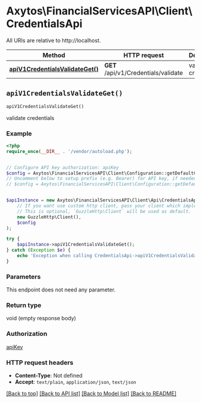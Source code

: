 # Axytos\FinancialServicesAPI\Client\CredentialsApi

All URIs are relative to http://localhost.

Method | HTTP request | Description
------------- | ------------- | -------------
[**apiV1CredentialsValidateGet()**](CredentialsApi.md#apiV1CredentialsValidateGet) | **GET** /api/v1/Credentials/validate | validate credentials


## `apiV1CredentialsValidateGet()`

```php
apiV1CredentialsValidateGet()
```

validate credentials

### Example

```php
<?php
require_once(__DIR__ . '/vendor/autoload.php');


// Configure API key authorization: apiKey
$config = Axytos\FinancialServicesAPI\Client\Configuration::getDefaultConfiguration()->setApiKey('X-API-KEY', 'YOUR_API_KEY');
// Uncomment below to setup prefix (e.g. Bearer) for API key, if needed
// $config = Axytos\FinancialServicesAPI\Client\Configuration::getDefaultConfiguration()->setApiKeyPrefix('X-API-KEY', 'Bearer');


$apiInstance = new Axytos\FinancialServicesAPI\Client\Api\CredentialsApi(
    // If you want use custom http client, pass your client which implements `GuzzleHttp\ClientInterface`.
    // This is optional, `GuzzleHttp\Client` will be used as default.
    new GuzzleHttp\Client(),
    $config
);

try {
    $apiInstance->apiV1CredentialsValidateGet();
} catch (Exception $e) {
    echo 'Exception when calling CredentialsApi->apiV1CredentialsValidateGet: ', $e->getMessage(), PHP_EOL;
}
```

### Parameters

This endpoint does not need any parameter.

### Return type

void (empty response body)

### Authorization

[apiKey](../../README.md#apiKey)

### HTTP request headers

- **Content-Type**: Not defined
- **Accept**: `text/plain`, `application/json`, `text/json`

[[Back to top]](#) [[Back to API list]](../../README.md#endpoints)
[[Back to Model list]](../../README.md#models)
[[Back to README]](../../README.md)
